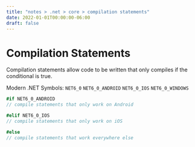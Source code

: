 ```yaml
---
title: "notes > .net > core > compilation statements"
date: 2022-01-01T00:00:00-06:00
draft: false
---
```


# Compilation Statements
Compilation statements allow code to be written that only compiles if the conditional is true.

Modern .NET Symbols:
`NET6_0`
`NET6_0_ANDROID`
`NET6_0_IOS`
`NET6_0_WINDOWS`

```cs
#if NET6_0_ANDROID
// compile statements that only work on Android

#elif NET6_0_IOS
// compile statements that only work on iOS

#else
// compile statements that work everywhere else
```